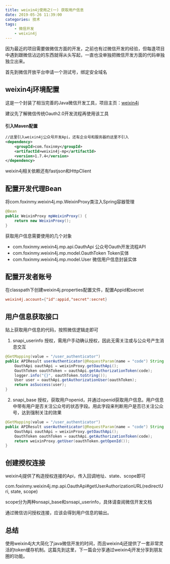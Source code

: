 ```yaml
---
title: weixin4j使用之(一) 获取用户信息
date: 2019-05-26 11:39:00
categories: 技术
tags: 
    - 微信开发
    - weixin4j
---
```

因为最近的项目需要做微信方面的开发，之前也有过微信开发的经验，但每逢项目中遇到跟微信沾边的东西就得从头写起，一直也没单独把微信开发方面的代码单独独立出来。

首先到微信开放平台申请一个测试号，绑定安全域名

## weixin4j环境配置

这是一个封装了相当完善的Java微信开发工具，项目主页：[weixin4j](https://github.com/foxinmy/weixin4j)

建议先了解微信传统Oauth2.0开发流程再使用该工具

#### 引入Maven配置
```xml
//这里引入weixin4j公众号开发Api，还有企业号和服务器的这里不引入
<dependency>
    <groupId>com.foxinmy</groupId>
    <artifactId>weixin4j-mp</artifactId>
    <version>1.7.4</version>
</dependency>
```
weixin4j相关依赖还有fastjson和HttpClient

## 配置开发代理Bean

将com.foxinmy.weixin4j.mp.WeixinProxy类注入Spring容器管理
```java
@Bean
public WeixinProxy mpWeixinProxy() {
    return new WeixinProxy();
}
```

获取用户信息需要使用的几个对象

- com.foxinmy.weixin4j.mp.api.OauthApi
公众号Oauth开发流程API
- com.foxinmy.weixin4j.mp.model.OauthToken
Token实体
- com.foxinmy.weixin4j.mp.model.User
微信用户信息封装实体

## 配置开发者账号
在classpath下创建weixin4j.properties配置文件，配置Appid和secret
```conf
weixin4j.account={"id":appid,"secret":secret}
```
## 用户信息获取接口
贴上获取用户信息的代码，按照微信逻辑走即可

1. snapi_userinfo 授权，需用户手动确认授权，因此无需关注或与公众号产生消息交互

```java
@GetMapping(value = "/user_authenticator")
public APIResult userAuthenticator(@RequestParam(name = "code") String code) {
    OauthApi oauthApi = weixinProxy.getOauthApi();
    OauthToken oauthToken = oauthApi.getAuthorizationToken(code);
    logger.info("{}", oauthToken.toString());
    User user = oauthApi.getAuthorizationUser(oauthToken);
    return asSuccess(user);
}
```
2. snapi_base 授权，获取用户openid，并通过openid获取用户信息。用户信息中带有用户是否关注公众号的状态字段。用此字段来判断用户是否已关注公众号，达到强制关注的效果
```java
@GetMapping(value = "/user_authenticator")
public APIResult userAuthenticator(@RequestParam(name = "code") String code) {
    OauthApi oauthApi = weixinProxy.getOauthApi();
    OauthToken oauthToken = oauthApi.getAuthorizationToken(code);
    return weixinProxy.getUser(oauthToken.getOpenId());
}
```

## 创建授权连接

weixin4j提供了构造授权连接的Api，传入回调地址、state、scope即可

com.foxinmy.weixin4j.mp.api.OauthApi#getUserAuthorizationURL(redirectUri, state, scope)

scope分为两种snsapi_base和snsapi_userinfo，具体请查阅微信开发文档

通过微信访问授权连接，应该会得到用户信息的输出。

## 总结
使用weixin4j大大简化了java微信开发的时间，而且weixin4j还提供了一套非常灵活的token缓存机制。这篇先到这里，下一篇会分享通过weixin4j开发分享到朋友圈的功能。